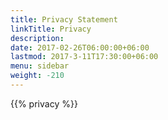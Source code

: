 ```yaml
---
title: Privacy Statement
linkTitle: Privacy
description:
date: 2017-02-26T06:00:00+06:00
lastmod: 2017-3-11T17:30:00+06:00
menu: sidebar
weight: -210
---
```


{{% privacy %}}
